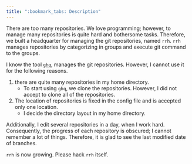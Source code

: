 ```yaml
---
title: ":bookmark_tabs: Description"
---
```


There are too many repositories.
We love programming; however, to manage many repositories is quite hard and bothersome tasks.
Therefore, we built a headquarter for managing the git repositories, named `rrh`.
`rrh` manages repositories by categorizing in groups and execute git command to the groups.

I know the tool [`ghq`](https://github.com/motemen/ghq), manages the git repositories.
However, I cannot use it for the following reasons.

1. there are quite many repositories in my home directory.
    * To start using `ghq`, we clone the repositories.
      However, I did not accept to clone all of the repositories.
2. The location of repositories is fixed in the config file and is accepted only one location.
    * I decide the directory layout in my home directory.

Additionally, I edit several repositories in a day, when I work hard.
Consequently, the progress of each repository is obscured; I cannot remember a lot of things.
Therefore, it is glad to see the last modified date of branches.

`rrh` is now growing. Please hack `rrh` itself.
